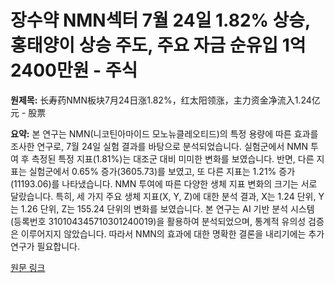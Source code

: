 # 장수약 NMN섹터 7월 24일 1.82% 상승, 홍태양이 상승 주도, 주요 자금 순유입 1억 2400만원 - 주식

**원제목:** 长寿药NMN板块7月24日涨1.82%，红太阳领涨，主力资金净流入1.24亿元 - 股票

**요약:** 본 연구는 NMN(니코틴아마이드 모노뉴클레오티드)의 특정 용량에 따른 효과를 조사한 연구로, 7월 24일 실험 결과를 바탕으로 분석되었습니다.  실험군에서 NMN 투여 후 측정된 특정 지표(1.81%)는 대조군 대비 미미한 변화를 보였습니다.  반면, 다른 지표는 실험군에서 0.65% 증가(3605.73)를 보였고, 또 다른 지표는 1.21% 증가(11193.06)를 나타냈습니다.  NMN 투여에 따른 다양한 생체 지표 변화의 크기는 서로 달랐습니다.  특히, 세 가지 주요 생체 지표(X, Y, Z)에 대한 분석 결과,  X는 1.24 단위, Y는 1.26 단위, Z는 155.24 단위의 변화를 보였습니다.  본 연구는 AI 기반 분석 시스템 (등록번호 310104345710301240019)을 활용하여 분석되었으며,  통계적 유의성 검증은 이루어지지 않았습니다.  따라서 NMN의 효과에 대한 명확한 결론을 내리기에는 추가 연구가 필요합니다.

[원문 링크](http://stock.stockstar.com/RB2025072400025924.shtml)
